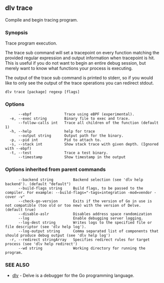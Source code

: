 ## dlv trace

Compile and begin tracing program.

### Synopsis

Trace program execution.

The trace sub command will set a tracepoint on every function matching the
provided regular expression and output information when tracepoint is hit.  This
is useful if you do not want to begin an entire debug session, but merely want
to know what functions your process is executing.

The output of the trace sub command is printed to stderr, so if you would like to
only see the output of the trace operations you can redirect stdout.

```
dlv trace [package] regexp [flags]
```

### Options

```
      --ebpf               Trace using eBPF (experimental).
  -e, --exec string        Binary file to exec and trace.
      --follow-calls int   Trace all children of the function (default 1)
  -h, --help               help for trace
      --output string      Output path for the binary.
  -p, --pid int            Pid to attach to.
  -s, --stack int          Show stack trace with given depth. (Ignored with --ebpf)
  -t, --test               Trace a test binary.
      --timestamp          Show timestamp in the output
```

### Options inherited from parent commands

```
      --backend string         Backend selection (see 'dlv help backend'). (default "default")
      --build-flags string     Build flags, to be passed to the compiler. For example: --build-flags="-tags=integration -mod=vendor -cover -v"
      --check-go-version       Exits if the version of Go in use is not compatible (too old or too new) with the version of Delve. (default true)
      --disable-aslr           Disables address space randomization
      --log                    Enable debugging server logging.
      --log-dest string        Writes logs to the specified file or file descriptor (see 'dlv help log').
      --log-output string      Comma separated list of components that should produce debug output (see 'dlv help log')
  -r, --redirect stringArray   Specifies redirect rules for target process (see 'dlv help redirect')
      --wd string              Working directory for running the program.
```

### SEE ALSO

* [dlv](dlv.md)	 - Delve is a debugger for the Go programming language.

